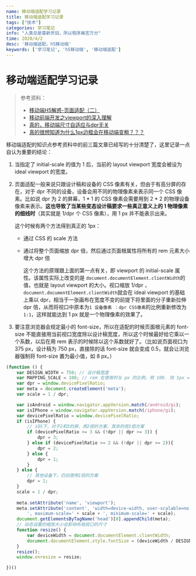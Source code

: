 ```yaml
---
name: 移动端适配学习记录
title: 移动端适配学习记录
tags: ["技术"]
categories: 学习笔记
info: "人类总是喜新厌旧，所以程序痛苦万分"
time: 2020/4/2
desc: '移动端适配，h5移动端'
keywords: ['学习笔记', 'h5移动端', '移动端适配']
---
```


# 移动端适配学习记录

> 参考资料：
>
> - [移动端H5解惑-页面适配（二）](https://juejin.im/post/5b6503dee51d45191e0d30d2)
> - [移动前端开发之viewport的深入理解](https://www.cnblogs.com/2050/p/3877280.html)
> - [真的，移动端尺寸自适应与dpr无关](https://juejin.im/post/5b346e8f5188251e1d39bd09)
> - [真的很想知道为什么1px边框会在移动端变粗？？？](https://www.zhihu.com/question/68572428)

移动端适配的知识点参考资料中的前三篇文章已经写的十分清楚了，这里记录一点自认为重要的结论：

1. 当指定了 initial-scale 的值为 1 后，当前的 layout viewport 宽度会被设为 ideal viewport 的宽度。

2. 页面适配一般来说只跟设计稿和设备的 CSS 像素有关，但由于有高分屏的存在，对于 dpr 不同的设备，设备会用不同的物理像素来表示同一个 CSS 像素。比如说 dpr 为 2 的屏幕，1 * 1 的 CSS 像素会需要用到 2 * 2 的物理设备像素来表示。**这也导致了当某些变态设计稿要求一些真正意义上的 1 物理像素的细线时**（其实就是 1/dpr 个 CSS 像素），用 1 px 并不能表示出来。

   这个时候有两个方法得到真正的 1px：

   - 通过 CSS 的 scale 方法

   - 通过将整个页面缩放 dpr 倍，然后通过页面根属性将所有的 rem 元素大小增大 dpr 倍

     这个方法的原理跟上面的第一点有关，即 viewport 的 initial-scale 属性。该属性实际上改变的是 `document.documentElement.clientWidth`的值，也就是 layout viewport 的大小。视口缩放 1/dpr ，`document.documentElement.clientWidth`就会在 ideal viewport 的基础上乘以 dpr，相当于一张画布在宽度不变的前提下将里面的分子重新拉伸 dpr 倍，从而将视口中原本为`1 设备像素 ：dpr CSS像素`的比例重新修改为`1:1`，这样就能达到 1 px 就是一个物理像素的效果了。

3. 要注意浏览器会规定最小的 font-size，所以在适配的时候页面根元素的 font-size 不能直接用当前视口宽度除以设计稿宽度，所以这个时候最好给它乘以一个系数，以后在用 rem 表示的时候除以这个系数就好了。（比如说页面视口为 375 px，设计稿为 750 px，直接除的话 font-size 就会变成 0.5，就会让浏览器强制将 font-size 置为最小值，如 8 px。）

```javascript
(function () {
    var DESIGN_WIDTH = 750; // 设计稿宽度
    var MAPPING_SCALE = 100; // rem 在使用时与 px 的比例，例 100. 则 1px === 100rem，为保证准确性，该值一般不低于 100
    var dpr = window.devicePixelRatio;
    var meta = document.createElement('meta');
    var scale = 1 / dpr;

    var isAndroid = window.navigator.appVersion.match(/android/gi);
    var isIPhone = window.navigator.appVersion.match(/iphone/gi);
    var devicePixelRatio = window.devicePixelRatio;
    if (isIPhone) {
        // iOS下，对于2和3的屏，用2倍的方案，其余的用1倍方案
        if (devicePixelRatio >= 3 && (!dpr || dpr >= 3)) {                
            dpr = 3;
        } else if (devicePixelRatio >= 2 && (!dpr || dpr >= 2)){
            dpr = 2;
        } else {
            dpr = 1;
        }
    } else {
        // 其他设备下，仍旧使用1倍的方案
        dpr = 1;
    }
    scale = 1 / dpr;
    
    meta.setAttribute('name', 'viewport');
    meta.setAttribute('content', 'width=device-width, user-scalable=no, initial-scale=' + scale +
        ', maximum-scale=' + scale + ', minimum-scale=' + scale);
    document.getElementsByTagName('head')[0].appendChild(meta);
    // 动态设置的缩放大小会影响布局视口的尺寸
    function resize() {
        var deviceWidth = document.documentElement.clientWidth;
        document.documentElement.style.fontSize = (deviceWidth / DESIGN_WIDTH) * MAPPING_SCALE + 'px';
    }
    resize();
    window.onresize = resize;

})()
```

